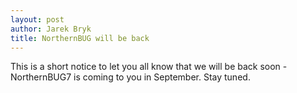 ```yaml
---
layout: post
author: Jarek Bryk
title: NorthernBUG will be back
---
```


This is a short notice to let you all know that we will be back soon - NorthernBUG7 is coming to you in September. Stay tuned.
